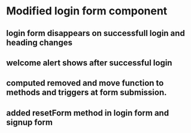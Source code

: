 # Modified login form component

## login form disappears on successfull login and heading changes

## welcome alert shows after successful login

## computed removed and move function to methods and triggers at form submission.

## added resetForm method in login form and signup form